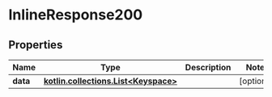 
# InlineResponse200

## Properties
Name | Type | Description | Notes
------------ | ------------- | ------------- | -------------
**data** | [**kotlin.collections.List&lt;Keyspace&gt;**](Keyspace.md) |  |  [optional]



